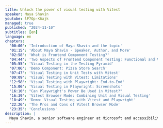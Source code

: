 ```yaml
---
title: Unlock the power of visual testing with Vitest
speaker: Maya Shavin
youtube: lP7Op-K6ajk
managed: true
published: "2024-11-10"
subtitles: [en]
language: en
chapters:
  '00:00': 'Introduction of Maya Shavin and the topic'
  '01:15': 'About Maya Shavin - Speaker, Author, and More'
  '02:58': 'What is Frontend Component Testing?'
  '04:44': 'Two Aspects of Frontend Component Testing: Functional and Visual'
  '05:55': 'Visual Testing in the Testing Pyramid'
  '07:06': 'Demo Component: Pizza Store Search'
  '07:47': 'Visual Testing in Unit Tests with Vitest'
  '09:09': 'Visual Testing with Vitest: Limitations'
  '12:58': 'Visual Testing with Playwright: End-to-End'
  '15:06': 'Visual Testing in Playwright: Screenshots'
  '16:10': "Can Playwright's Power Be Used in Vitest?"
  '16:39': 'Vitest Browser Mode: Combining Unit and Visual Testing'
  '18:49': 'Demo: Visual Testing with Vitest and Playwright'
  '22:26': 'The Pros and Cons of Vitest Browser Mode'
  '23:35': 'Conclusions'
description: |
  Maya Shavin, a senior software engineer at Microsoft and accessibility champion, explores the nuances of frontend component testing in this insightful talk. She delves into the importance of validating both the functionality and visual aspects of UI elements, emphasizing how these tests ensure a consistent user experience across different devices and browsers. The talk examines the roles of unit and end-to-end testing, specifically focusing on visual testing within these contexts. Using a practical example of a search component, Maya demonstrates how visual testing can be implemented using Vitest, a lightweight test runner, and Playwright, a browser-based end-to-end testing tool. She further explores the intriguing possibility of combining the strengths of both tools within Vitest's browser mode, offering a potentially streamlined approach to comprehensive component testing. Discover how to effectively test your Vue components for both behavior and appearance, ensuring a polished and accessible user interface.
---
```

